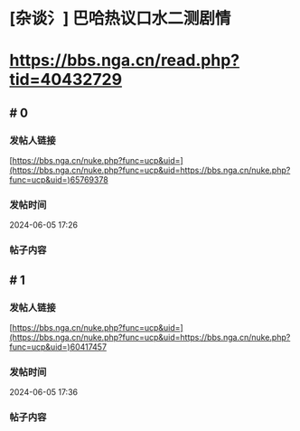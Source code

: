 # [杂谈氵] 巴哈热议口水二测剧情
# https://bbs.nga.cn/read.php?tid=40432729

## \# 0
### 发帖人链接
[https://bbs.nga.cn/nuke.php?func=ucp&uid=](https://bbs.nga.cn/nuke.php?func=ucp&uid=https://bbs.nga.cn/nuke.php?func=ucp&uid=)65769378

### 发帖时间
2024-06-05 17:26

### 帖子内容


## \# 1
### 发帖人链接
[https://bbs.nga.cn/nuke.php?func=ucp&uid=](https://bbs.nga.cn/nuke.php?func=ucp&uid=https://bbs.nga.cn/nuke.php?func=ucp&uid=)60417457

### 发帖时间
2024-06-05 17:36

### 帖子内容


